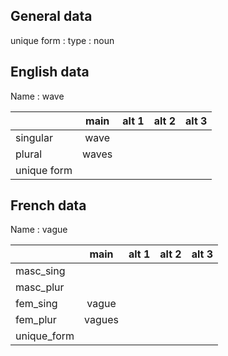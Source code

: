 ## General data

unique form :
type : noun

## English data

Name : wave

|             | main  | alt 1 | alt 2 | alt 3 |
| :---------- | :---: | :---: | :---: | ----- |
| singular    | wave  |       |       |       |
| plural      | waves |       |       |       |
| unique form |       |       |       |       |

## French data

Name : vague

|             |  main  | alt 1 | alt 2 | alt 3 |
| :---------- | :----: | :---: | :---: | :---: |
| masc_sing   |        |       |       |       |
| masc_plur   |        |       |       |       |
| fem_sing    | vague  |       |       |       |
| fem_plur    | vagues |       |       |       |
| unique_form |        |       |       |       |



